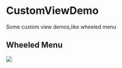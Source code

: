 # CustomViewDemo
Some custom view demos,like wheeled menu

## Wheeled Menu

![](http://oa3wvfmvl.bkt.clouddn.com/GIF.gif)